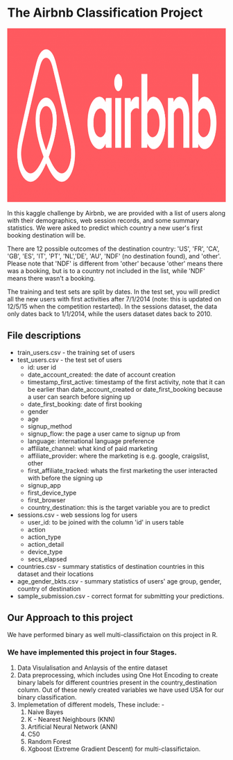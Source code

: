 # The Airbnb Classification Project

<p align = "center"><img width="800" img height="400" src=https://github.com/siddh30/The-Airbnb-Classification-Project/blob/master/logo.jpg> </p>

In this kaggle challenge by Airbnb, we are provided with  a list of users along with their demographics, web session records, and some summary statistics. We were asked to predict which country a new user's first booking destination will be. 

There are 12 possible outcomes of the destination country: 'US', 'FR', 'CA', 'GB', 'ES', 'IT', 'PT', 'NL','DE', 'AU', 'NDF' (no destination found), and 'other'. Please note that 'NDF' is different from 'other' because 'other' means there was a booking, but is to a country not included in the list, while 'NDF' means there wasn't a booking.

The training and test sets are split by dates. In the test set, you will predict all the new users with first activities after 7/1/2014 (note: this is updated on 12/5/15 when the competition restarted). In the sessions dataset, the data only dates back to 1/1/2014, while the users dataset dates back to 2010. 

## File descriptions

* train_users.csv - the training set of users
* test_users.csv - the test set of users
  * id: user id
  * date_account_created: the date of account creation
  * timestamp_first_active: timestamp of the first activity, note that it can be earlier than date_account_created or date_first_booking because a user can search before signing up
  * date_first_booking: date of first booking
  * gender
  * age
  * signup_method
  * signup_flow: the page a user came to signup up from
  * language: international language preference
  * affiliate_channel: what kind of paid marketing
  * affiliate_provider: where the marketing is e.g. google, craigslist, other
  * first_affiliate_tracked: whats the first marketing the user interacted with before the signing up
  * signup_app
  * first_device_type
  * first_browser
  * country_destination: this is the target variable you are to predict
* sessions.csv - web sessions log for users
  * user_id: to be joined with the column 'id' in users table
  * action
  * action_type
  * action_detail
  * device_type
  * secs_elapsed
* countries.csv - summary statistics of destination countries in this dataset and their locations
* age_gender_bkts.csv - summary statistics of users' age group, gender, country of destination
* sample_submission.csv - correct format for submitting your predictions.

## Our Approach to this project
We have performed binary as well multi-classifictaion on this project in R.
### We have implemented this project in four Stages.
1. Data Visulalisation and Anlaysis of the entire dataset
2. Data preprocessing, which includes using One Hot Encoding to create binary labels for different countries present in the country_destination column.
Out of these newly created variables we have used USA for our binary classification.
3. Implemetation of different models, These include: -
   1) Naive Bayes
   2) K - Nearest Neighbours (KNN)
   3) Artificial Neural Network (ANN)
   4) C50
   5) Random Forest
   6) Xgboost (Extreme Gradient Descent) for multi-classifictaion.
